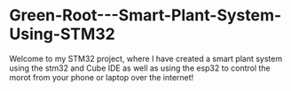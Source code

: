 # Green-Root---Smart-Plant-System-Using-STM32
Welcome to my STM32 project, where I have created a smart plant system using the stm32 and Cube IDE as well as using the esp32 to control the morot from your phone or laptop over the internet!
